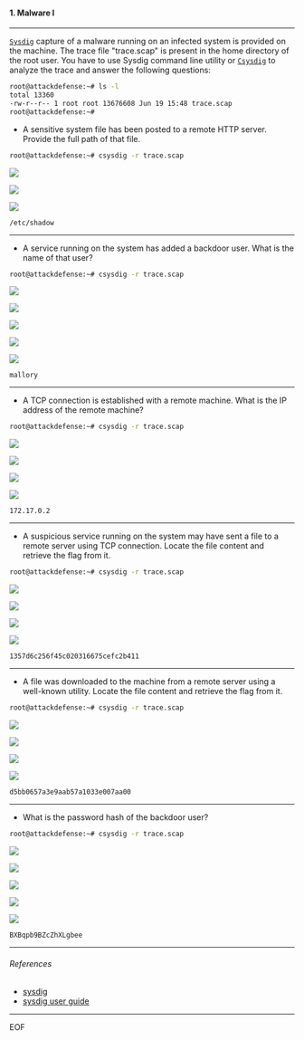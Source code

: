 #### 1. Malware I

----

[`Sysdig`](https://github.com/draios/sysdig) capture of a malware running on an infected system is provided on the machine. The trace file "trace.scap" is present in the home directory of the root user. You have to use Sysdig command line utility or [`Csysdig`](https://github.com/draios/sysdig/wiki/Csysdig-Overview) to analyze the trace and answer the following questions:

```sh
root@attackdefense:~# ls -l
total 13360
-rw-r--r-- 1 root root 13676608 Jun 19 15:48 trace.scap
root@attackdefense:~# 
```

- A sensitive system file has been posted to a remote HTTP server. Provide the full path of that file.

```sh
root@attackdefense:~# csysdig -r trace.scap 
```

![](images/1/1.png)

![](images/1/2.png)

![](images/1/3.png)

```
/etc/shadow
```

----

- A service running on the system has added a backdoor user. What is the name of that user?

```sh
root@attackdefense:~# csysdig -r trace.scap 
```

![](images/1/4.png)

![](images/1/5.png)

![](images/1/6.png)

![](images/1/7.png)

![](images/1/8.png)

```
mallory
```

----

- A TCP connection is established with a remote machine. What is the IP address of the remote machine?

```sh
root@attackdefense:~# csysdig -r trace.scap
```

![](images/1/9.png)

![](images/1/10.png)

![](images/1/11.png)

![](images/1/12.png)

```
172.17.0.2
```

----

- A suspicious service running on the system may have sent a file to a remote server using TCP connection. Locate the file content and retrieve the flag from it.

```sh
root@attackdefense:~# csysdig -r trace.scap
```

![](images/1/13.png)

![](images/1/14.png)

![](images/1/15.png)

![](images/1/16.png)

```
1357d6c256f45c020316675cefc2b411
```

----

- A file was downloaded to the machine from a remote server using a well-known utility. Locate the file content and retrieve the flag from it.

```sh
root@attackdefense:~# csysdig -r trace.scap
```

![](images/1/17.png)

![](images/1/18.png)

![](images/1/19.png)

![](images/1/20.png)

```
d5bb0657a3e9aab57a1033e007aa00
```

----

- What is the password hash of the backdoor user?

```sh
root@attackdefense:~# csysdig -r trace.scap
```

![](images/1/21.png)

![](images/1/22.png)

![](images/1/23.png)

![](images/1/24.png)

![](images/1/25.png)

```
BXBqpb9BZcZhXLgbee
```

----

###### References

- [sysdig](https://github.com/draios/sysdig)
- [sysdig user guide](https://github.com/draios/sysdig/wiki/sysdig-user-guide) 

----

EOF